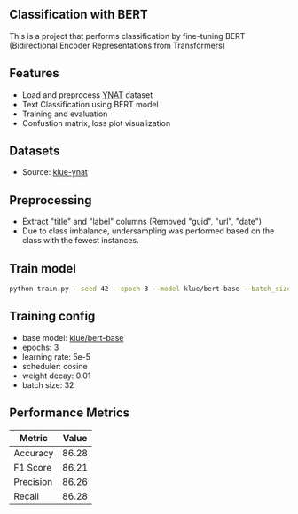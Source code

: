 ## Classification with BERT
This is a project that performs classification by fine-tuning BERT (Bidirectional Encoder Representations from Transformers)

## Features
- Load and preprocess [YNAT](https://huggingface.co/datasets/klue/klue/viewer/ynat) dataset
- Text Classification using BERT model
- Training and evaluation
- Confustion matrix, loss plot visualization
  
## Datasets
- Source: [klue-ynat](https://huggingface.co/datasets/klue/klue/viewer/ynat)

## Preprocessing
- Extract "title" and "label" columns (Removed "guid", "url", "date")
- Due to class imbalance, undersampling was performed based on the class with the fewest instances.

## Train model
```bash
python train.py --seed 42 --epoch 3 --model klue/bert-base --batch_size 32
```

## Training config
- base model: [klue/bert-base](https://huggingface.co/klue/bert-base)
- epochs: 3
- learning rate: 5e-5
- scheduler: cosine
- weight decay: 0.01
- batch size: 32

## Performance Metrics
|Metric|Value|
|---|---|
|Accuracy|86.28|
|F1 Score|86.21|
|Precision|86.26|
|Recall|86.28|

